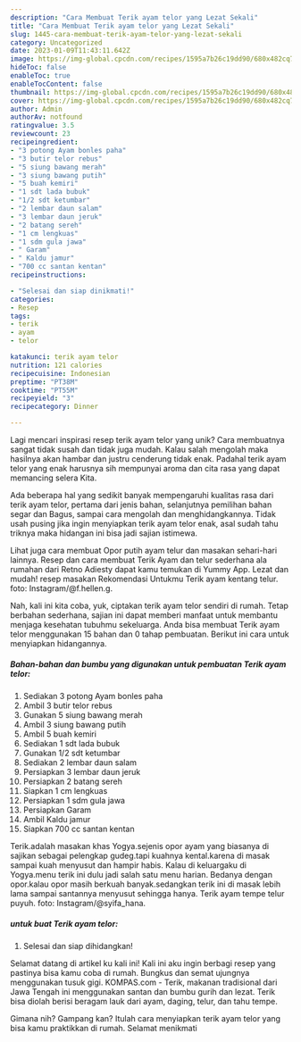 ```yaml
---
description: "Cara Membuat Terik ayam telor yang Lezat Sekali"
title: "Cara Membuat Terik ayam telor yang Lezat Sekali"
slug: 1445-cara-membuat-terik-ayam-telor-yang-lezat-sekali
category: Uncategorized
date: 2023-01-09T11:43:11.642Z
image: https://img-global.cpcdn.com/recipes/1595a7b26c19dd90/680x482cq70/terik-ayam-telor-foto-resep-utama.jpg
hideToc: false
enableToc: true
enableTocContent: false
thumbnail: https://img-global.cpcdn.com/recipes/1595a7b26c19dd90/680x482cq70/terik-ayam-telor-foto-resep-utama.jpg
cover: https://img-global.cpcdn.com/recipes/1595a7b26c19dd90/680x482cq70/terik-ayam-telor-foto-resep-utama.jpg
author: Admin
authorAv: notfound
ratingvalue: 3.5
reviewcount: 23
recipeingredient:
- "3 potong Ayam bonles paha"
- "3 butir telor rebus"
- "5 siung bawang merah"
- "3 siung bawang putih"
- "5 buah kemiri"
- "1 sdt lada bubuk"
- "1/2 sdt ketumbar"
- "2 lembar daun salam"
- "3 lembar daun jeruk"
- "2 batang sereh"
- "1 cm lengkuas"
- "1 sdm gula jawa"
- " Garam"
- " Kaldu jamur"
- "700 cc santan kentan"
recipeinstructions:

- "Selesai dan siap dinikmati!"
categories:
- Resep
tags:
- terik
- ayam
- telor

katakunci: terik ayam telor 
nutrition: 121 calories
recipecuisine: Indonesian
preptime: "PT38M"
cooktime: "PT55M"
recipeyield: "3"
recipecategory: Dinner

---
```





Lagi mencari inspirasi resep terik ayam telor yang unik? Cara membuatnya sangat tidak susah dan tidak juga mudah. Kalau salah mengolah maka hasilnya akan hambar dan justru cenderung tidak enak. Padahal terik ayam telor yang enak harusnya sih mempunyai aroma dan cita rasa yang dapat memancing selera Kita.





Ada beberapa hal yang sedikit banyak mempengaruhi kualitas rasa dari terik ayam telor, pertama dari jenis bahan, selanjutnya pemilihan bahan segar dan Bagus, sampai cara mengolah dan menghidangkannya. Tidak usah pusing jika ingin menyiapkan terik ayam telor enak,      asal sudah tahu triknya maka hidangan ini bisa jadi sajian istimewa.














Lihat juga cara membuat Opor putih ayam telur dan masakan sehari-hari lainnya. Resep dan cara membuat Terik Ayam dan telur sederhana ala rumahan dari Retno Adiesty dapat kamu temukan di Yummy App. Lezat dan mudah! resep masakan Rekomendasi Untukmu Terik ayam kentang telur. foto: Instagram/@f.hellen.g.






Nah, kali ini kita coba, yuk, ciptakan terik ayam telor sendiri di rumah. Tetap berbahan sederhana, sajian ini dapat memberi manfaat untuk membantu menjaga kesehatan tubuhmu sekeluarga. Anda bisa membuat Terik ayam telor menggunakan 15 bahan dan 0 tahap pembuatan. Berikut ini cara untuk menyiapkan hidangannya.

<!--inarticleads1-->

##### Bahan-bahan dan bumbu yang digunakan untuk pembuatan Terik ayam telor:

1. Sediakan 3 potong Ayam bonles paha
1. Ambil 3 butir telor rebus
1. Gunakan 5 siung bawang merah
1. Ambil 3 siung bawang putih
1. Ambil 5 buah kemiri
1. Sediakan 1 sdt lada bubuk
1. Gunakan 1/2 sdt ketumbar
1. Sediakan 2 lembar daun salam
1. Persiapkan 3 lembar daun jeruk
1. Persiapkan 2 batang sereh
1. Siapkan 1 cm lengkuas
1. Persiapkan 1 sdm gula jawa
1. Persiapkan  Garam
1. Ambil  Kaldu jamur
1. Siapkan 700 cc santan kentan


Terik.adalah masakan khas Yogya.sejenis opor ayam yang biasanya di sajikan sebagai pelengkap gudeg.tapi kuahnya kental.karena di masak sampai kuah menyusut dan hampir habis. Kalau di keluargaku di Yogya.menu terik ini dulu jadi salah satu menu harian. Bedanya dengan opor.kalau opor masih berkuah banyak.sedangkan terik ini di masak lebih lama sampai santannya menyusut sehingga hanya. Terik ayam tempe telur puyuh. foto: Instagram/@syifa_hana. 

<!--inarticleads2-->

#####  untuk buat Terik ayam telor:


1. Selesai dan siap dihidangkan!

Selamat datang di artikel ku kali ini! Kali ini aku ingin berbagi resep yang pastinya bisa kamu coba di rumah. Bungkus dan semat ujungnya menggunakan tusuk gigi. KOMPAS.com - Terik, makanan tradisional dari Jawa Tengah ini menggunakan santan dan bumbu gurih dan lezat. Terik bisa diolah berisi beragam lauk dari ayam, daging, telur, dan tahu tempe. 

Gimana nih? Gampang kan? Itulah cara menyiapkan terik ayam telor yang bisa kamu praktikkan di rumah. Selamat menikmati

